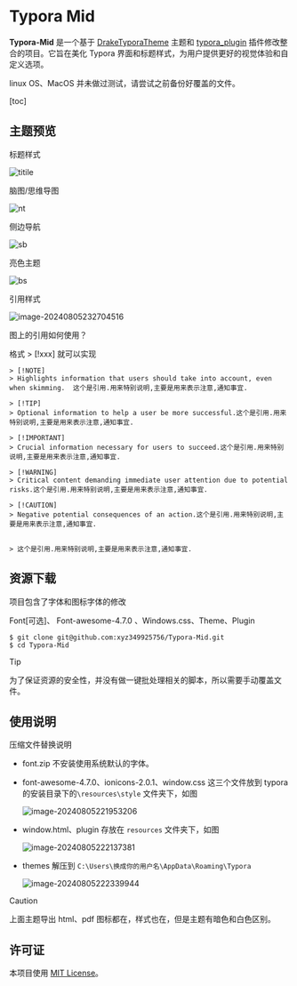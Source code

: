 

# Typora Mid

**Typora-Mid** 是一个基于 [DrakeTyporaTheme](https://github.com/liangjingkanji/DrakeTyporaTheme) 主题和 [typora_plugin](https://github.com/obgnail/typora_plugin) 插件修改整合的项目。它旨在美化 Typora 界面和标题样式，为用户提供更好的视觉体验和自定义选项。

linux OS、MacOS 并未做过测试，请尝试之前备份好覆盖的文件。

[toc]

## 主题预览

标题样式

![titile](./.readme.assets/titile.gif)

脑图/思维导图

![nt](./.readme.assets/nt.gif)

侧边导航

![sb](./.readme.assets/sb.gif)

亮色主题

![bs](./.readme.assets/bs.gif)

引用样式

![image-20240805232704516](./.readme.assets/image-20240805232704516.png)

图上的引用如何使用？

格式 > [!xxx] 就可以实现

```shell
> [!NOTE]
> Highlights information that users should take into account, even when skimming.  这个是引用.用来特别说明,主要是用来表示注意,通知事宜.

> [!TIP]
> Optional information to help a user be more successful.这个是引用.用来特别说明,主要是用来表示注意,通知事宜.

> [!IMPORTANT]  
> Crucial information necessary for users to succeed.这个是引用.用来特别说明,主要是用来表示注意,通知事宜.

> [!WARNING]  
> Critical content demanding immediate user attention due to potential risks.这个是引用.用来特别说明,主要是用来表示注意,通知事宜.

> [!CAUTION]
> Negative potential consequences of an action.这个是引用.用来特别说明,主要是用来表示注意,通知事宜.


> 这个是引用.用来特别说明,主要是用来表示注意,通知事宜.
```



## 资源下载

项目包含了字体和图标字体的修改

Font[可选]、 Font-awesome-4.7.0 、Windows.css、Theme、Plugin

```shell
$ git clone git@github.com:xyz349925756/Typora-Mid.git
$ cd Typora-Mid
```

> [!tip]
>
> 为了保证资源的安全性，并没有做一键批处理相关的脚本，所以需要手动覆盖文件。

## 使用说明

压缩文件替换说明

- font.zip 不安装使用系统默认的字体。

- font-awesome-4.7.0、ionicons-2.0.1、window.css 这三个文件放到 typora 的安装目录下的`\resources\style` 文件夹下，如图

  ![image-20240805221953206](./.readme.assets/image-20240805221953206.png)

- window.html、plugin 存放在 `resources` 文件夹下，如图

  ![image-20240805222137381](./.readme.assets/image-20240805222137381.png)

- themes 解压到 `C:\Users\换成你的用户名\AppData\Roaming\Typora`

  ![image-20240805222339944](./.readme.assets/image-20240805222339944.png)



> [!caution]
>
> 上面主题导出 html、pdf 图标都在，样式也在，但是主题有暗色和白色区别。



## 许可证

本项目使用 [MIT License](https://opensource.org/licenses/MIT)。

